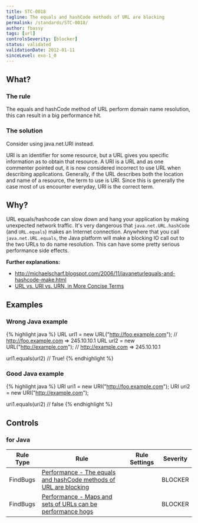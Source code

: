 ```yaml
---
title: STC-0018
tagline: The equals and hashCode methods of URL are blocking
permalink: /standards/STC-0018/
author: fbassy
tags: [url]
controlsSeverity: [blocker]
status: validated
validationDate: 2012-01-11
sinceLevel: exo-1_0
---
```


<a name="what"></a>
## What?

### <i class="fa fa-info-circle"></i> The rule

The equals and hashCode method of URL perform domain name resolution, this can result in a big performance hit.

### <i class="fa fa-lightbulb-o"></i> The solution

Consider using java.net.URI instead.

URI is an identifier for some resource, but a URL gives you specific
information as to obtain that resource. A URI is a URL and as one commenter
pointed out, it is now considered incorrect to use URL when describing
applications. Generally, if the URL describes both the location and name of
a resource, the term to use is URI. Since this is generally the case most
of us encounter everyday, URI is the correct term.

<a name="why"></a>
## Why?

URL equals/hashcode can slow down and hang your application by making
unexpected network traffic. It's very dangerous that `java.net.URL.hashCode`
(and `URL.equals`) makes an Internet connection. Anywhere that you call
`java.net.URL.equals`, the Java platform will make a blocking IO call out to
the two URLs to do name resolution. This can have some pretty serious
performance side effects.

**Further explanations:**

  * <http://michaelscharf.blogspot.com/2006/11/javaneturlequals-and-hashcode-make.html>
  * [URL vs. URI vs. URN, in More Concise Terms](/standards/STC-0018-EX_01/)

<a name="examples"></a>
## Examples



<div class="panel panel-danger">
  <div class="panel-heading">
    <h3 class="panel-title"><i class="fa fa-thumbs-down pull-right"></i> Wrong Java example</h3>
  </div>
  <div class="panel-body">

{% highlight java %}
URL url1 = new URL("http://foo.example.com");  // http://foo.example.com => 245.10.10.1
URL url2 = new URL("http://example.com");      // http://example.com => 245.10.10.1

url1.equals(url2) // True!
{% endhighlight %}

  </div>
</div>


<div class="panel panel-success">
  <div class="panel-heading">
    <h3 class="panel-title"><i class="fa fa-thumbs-up pull-right"></i> Good Java example</h3>
  </div>
  <div class="panel-body">

{% highlight java %}
URI uri1 = new URI("http://foo.example.com");
URI uri2 = new URI("http://example.com");

uri1.equals(uri2) // false
{% endhighlight %}

  </div>
</div>


<a name="controls"></a>
## <i class="fa fa-shield"></i> Controls

### for Java

<div class="table-responsive">
  <table class="table">
    <thead>
      <tr>
        <th>Rule Type</th>
        <th>Rule</th>
        <th>Rule Settings</th>
        <th>Severity</th>
      </tr>
    </thead>
    <tbody>
    <tr>
      <td>FindBugs</td>
      <td><a href="http://findbugs.sourceforge.net/bugDescriptions.html#DMI_BLOCKING_METHODS_ON_URL">Performance - The equals and hashCode methods of URL are blocking</a></td>
       <td>
       </td>
       <td>BLOCKER</td>
     </tr>
     <tr>
       <td>FindBugs</td>
       <td><a href="http://findbugs.sourceforge.net/bugDescriptions.html#DMI_COLLECTION_OF_URLS" >Performance - Maps and sets of URLs can be performance hogs</a></td>
       <td>
       </td>
       <td>BLOCKER</td>
     </tr>
   </tbody>
  </table>
</div>
